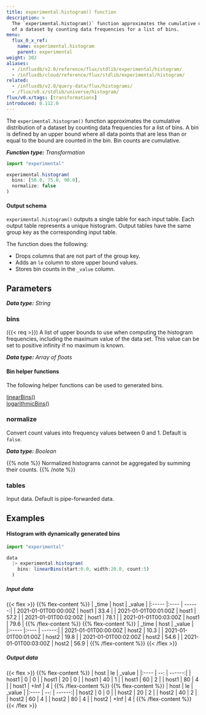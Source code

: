 ```yaml
---
title: experimental.histogram() function
description: >
  The `experimental.histogram()` function approximates the cumulative distribution
  of a dataset by counting data frequencies for a list of bins.
menu:
  flux_0_x_ref:
    name: experimental.histogram
    parent: experimental
weight: 302
aliases:
  - /influxdb/v2.0/reference/flux/stdlib/experimental/histogram/
  - /influxdb/cloud/reference/flux/stdlib/experimental/histogram/
related:
  - /influxdb/v2.0/query-data/flux/histograms/
  - /flux/v0.x/stdlib/universe/histogram/
flux/v0.x/tags: [transformations]
introduced: 0.112.0
---
```


The `experimental.histogram()` function approximates the cumulative distribution
of a dataset by counting data frequencies for a list of bins.
A bin is defined by an upper bound where all data points that are less than or
equal to the bound are counted in the bin.
Bin counts are cumulative.

_**Function type:** Transformation_

```js
import "experimental"

experimental.histogram(
  bins: [50.0, 75.0, 90.0],
  normalize: false
)
```

#### Output schema
`experimental.histogram()` outputs a single table for each input table.
Each output table represents a unique histogram.
Output tables have the same group key as the corresponding input table.

The function does the following:

- Drops columns that are not part of the group key.
- Adds an `le` column to store upper bound values.
- Stores bin counts in the `_value` column.

## Parameters

_**Data type:** String_

### bins
({{< req >}})
A list of upper bounds to use when computing the histogram frequencies, including the maximum value of the data set.
This value can be set to positive infinity if no maximum is known.

_**Data type:** Array of floats_

#### Bin helper functions
The following helper functions can be used to generated bins.

[linearBins()](/flux/v0.x/stdlib/universe/linearbins)  
[logarithmicBins()](/flux/v0.x/stdlib/universe/logarithmicbins)

### normalize
Convert count values into frequency values between 0 and 1.
Default is `false`.

_**Data type:** Boolean_

{{% note %}}
Normalized histograms cannot be aggregated by summing their counts.
{{% /note %}}

### tables
Input data.
Default is pipe-forwarded data.

## Examples

#### Histogram with dynamically generated bins
```js
import "experimental"

data
  |> experimental.histogram(
    bins: linearBins(start:0.0, width:20.0, count:5)
  )
```

##### Input data
{{< flex >}}
{{% flex-content %}}
| _time                | host  | _value |
|:-----                |:----  | ------:|
| 2021-01-01T00:00:00Z | host1 | 33.4   |
| 2021-01-01T00:01:00Z | host1 | 57.2   |
| 2021-01-01T00:02:00Z | host1 | 78.1   |
| 2021-01-01T00:03:00Z | host1 | 79.6   |
{{% /flex-content %}}
{{% flex-content %}}
| _time                | host  | _value |
|:-----                |:----  | ------:|
| 2021-01-01T00:00:00Z | host2 | 10.3   |
| 2021-01-01T00:01:00Z | host2 | 19.8   |
| 2021-01-01T00:02:00Z | host2 | 54.6   |
| 2021-01-01T00:03:00Z | host2 | 56.9   |
{{% /flex-content %}}
{{< /flex >}}

##### Output data
{{< flex >}}
{{% flex-content %}}
| host  | le   | _value |
|:----  | --:  | ------:|
| host1 | 0    | 0      |
| host1 | 20   | 0      |
| host1 | 40   | 1      |
| host1 | 60   | 2      |
| host1 | 80   | 4      |
| host1 | +Inf | 4      |
{{% /flex-content %}}
{{% flex-content %}}
| host  | le   | _value |
|:----  | --:  | ------:|
| host2 | 0    | 0      |
| host2 | 20   | 2      |
| host2 | 40   | 2      |
| host2 | 60   | 4      |
| host2 | 80   | 4      |
| host2 | +Inf | 4      |
{{% /flex-content %}}
{{< /flex >}}
